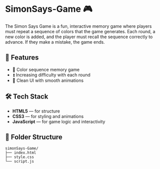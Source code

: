 # SimonSays-Game 🎮

The Simon Says Game is a fun, interactive memory game where players must repeat a sequence of colors that the game generates. Each round, a new color is added, and the player must recall the sequence correctly to advance. If they make a mistake, the game ends.

## 🚀 Features

- 🎵 Color sequence memory game
- ⏫ Increasing difficulty with each round
- 🎨 Clean UI with smooth animations

 ## 🛠️ Tech Stack

- **HTML5** — for structure  
- **CSS3** — for styling and animations  
- **JavaScript** — for game logic and interactivity  

## 📂 Folder Structure

```plaintext
simonSays-Game/
├── index.html
├── style.css
└── script.js

 
